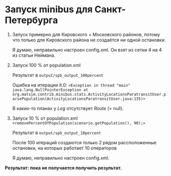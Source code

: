 # Запуск minibus для Санкт-Петербурга

1. Запуск примерно для Кировского + Московского районов, потому что только для Кировского района не создаётся ни одной
    остановки.
    <param name="minX" value="676000.0" />
    <param name="maxX" value="688000.0" />
    <param name="minY" value="6636000.0" />
    <param name="maxY" value="6646000.0" />
    Я думаю, неправильно настроен config.xml. Он взят из сетки 4 на 4 из статьи Неймана.

2. Запуск 100 % от population.xml
    
    Результат в `output/spb_output_100percent`
    
    Ошибка на итерации it.0:
    `<Exception in thread "main" java.lang.NullPointerException
        at org.matsim.contrib.minibus.stats.ActivityLocationsParatransitUser.parsePopulation(ActivityLocationsParatransitUser.java:135)>`
    
    В каких-то планах у *Leg* отсутствует *Route* (= null).

3. Запуск 10 % от population.xml
        `<removePercentOfPopulation(scenario.getPopulation(), 90);>`
        
    Результат в `output/spb_output_10percent`
    
    После 100 итераций создаются только 2 рядом рассположенные остановки, на которых работает 10 операторов
    
    Я думаю, неправильно настроен config.xml.

**Результат: пока не получается получить результат.**

